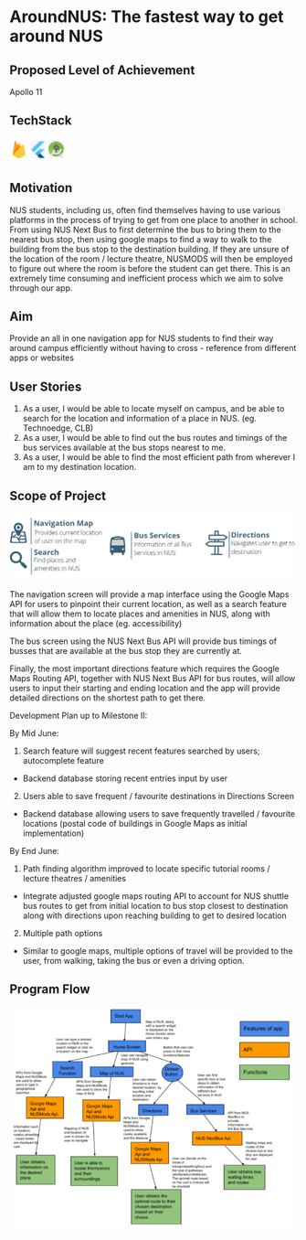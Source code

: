 # AroundNUS: The fastest way to get around NUS

## Proposed Level of Achievement
Apollo 11

## TechStack
<img src="./README_images/techstack.PNG"> 


## Motivation
NUS students, including us, often find themselves having to use various platforms in the process of trying to get from one place to another in school. From using NUS Next Bus to first determine the bus to bring them to the nearest bus stop, then using google maps to find a way to walk to the building from the bus stop to the destination building. If they are unsure of the location of the room / lecture theatre, NUSMODS will then be employed to figure out where the room is before the student can get there. This is an extremely time consuming and inefficient process which we aim to solve through our app.

## Aim
Provide an all in one navigation app for NUS students to find their way around campus efficiently without having to cross - reference from different apps or websites 

## User Stories
1. As a user, I would be able to locate myself on campus, and be able to search for the location and information of a place in NUS. (eg. Technoedge, CLB)
2. As a user, I would be able to find out the bus routes and timings of the bus services available at the bus stops nearest to me.
3. As a user, I would be able to find the most efficient path from wherever I am to my destination location.


## Scope of Project
<img src="./README_images/AroundNUS_Features.PNG">  

The navigation screen will provide a map interface using the Google Maps API for users to pinpoint their current location, as well as a search feature that will allow them to locate places and amenities in NUS, along with information about the place (eg. accessibility)

The bus screen using the NUS Next Bus API will provide bus timings of busses that are available at the bus stop they are currently at.

Finally, the most important directions feature which requires the Google Maps Routing API, together with NUS Next Bus API for bus routes, will allow users to input their starting and ending location and the app will provide detailed directions on the shortest path to get there.

Development Plan up to Milestone II:

By Mid June:
1. Search feature will suggest recent features searched by users; autocomplete feature
* Backend database storing recent entries input by user
2. Users able to save frequent / favourite destinations in Directions Screen 
* Backend database allowing users to save frequently travelled / favourite locations (postal code of buildings in Google Maps as initial implementation) 

By End June:
1. Path finding algorithm improved to locate specific tutorial rooms / lecture theatres / amenities 
* Integrate adjusted google maps routing API to account for NUS shuttle bus routes to get from initial location to bus stop closest to destination along with directions upon reaching building to get to desired location
2. Multiple path options
* Similar to google maps, multiple options of travel will be provided to the user, from walking, taking the bus or even a driving option. 


## Program Flow
<img src="./README_images/ProgramFlow.PNG"> 

